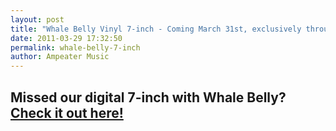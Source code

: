 ```yaml
---
layout: post
title: "Whale Belly Vinyl 7-inch - Coming March 31st, exclusively through Ampeater Music!"
date: 2011-03-29 17:32:50
permalink: whale-belly-7-inch
author: Ampeater Music
---
```

Missed our digital 7-inch with Whale Belly? [Check it out here!](http://ampeatermusic.com/aem127)
-------------------------------------------------------------------------------------------------